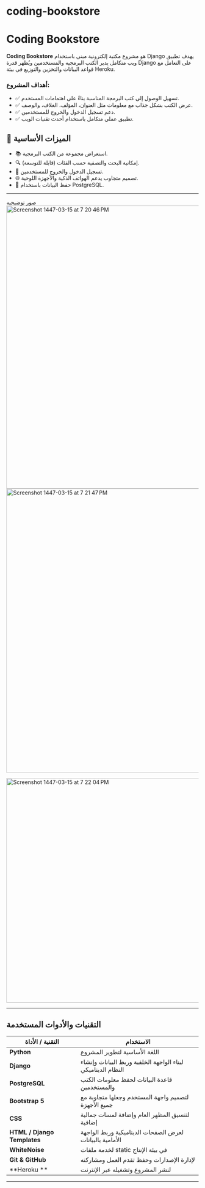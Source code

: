 # coding-bookstore
# Coding Bookstore

**Coding Bookstore**
هو مشروع مكتبة إلكترونية مبني باستخدام Django
يهدف  تطبيق ويب متكامل يدير الكتب البرمجيه والمستخدمين ويُظهر قدرة Django على التعامل مع قواعد البيانات والتخزين والتوزيع في بيئة Heroku.



### أهداف المشروع:

- ✅ تسهيل الوصول إلى كتب البرمجة المناسبة بناءً على اهتمامات المستخدم.
- ✅ عرض الكتب بشكل جذاب مع معلومات مثل العنوان، المؤلف، الغلاف، والوصف.
- ✅ دعم تسجيل الدخول والخروج للمستخدمين.
- ✅ تطبيق عملي متكامل باستخدام أحدث تقنيات الويب.


## 🧠 الميزات الأساسية

- 📚 استعراض مجموعة من الكتب البرمجية.
- 🔍 إمكانية البحث والتصفية حسب الفئات (قابلة للتوسعة).
- 🔐 تسجيل الدخول والخروج للمستخدمين.
- 🌐 تصميم متجاوب يدعم الهواتف الذكية والأجهزة اللوحية.
- 💾 حفظ البيانات باستخدام PostgreSQL.


---
صور توضيحيه
<img width="1014" height="741" alt="Screenshot 1447-03-15 at 7 20 46 PM" src="https://github.com/user-attachments/assets/7776f2c5-21d5-4e40-8189-75049fe1d8b7" />
<img width="1018" height="744" alt="Screenshot 1447-03-15 at 7 21 47 PM" src="https://github.com/user-attachments/assets/55f9e244-57a5-4fb8-8577-f65affd10a13" />


<img width="1006" height="588" alt="Screenshot 1447-03-15 at 7 22 04 PM" src="https://github.com/user-attachments/assets/04f97cb9-7883-4fd5-b64d-5cf0f517f304" />




---

## التقنيات والأدوات المستخدمة

| التقنية / الأداة           | الاستخدام                                                                       |
|----------------------------|----------------------------------------------------------------------------------|
| **Python**                 | اللغة الأساسية لتطوير المشروع                                                  |
| **Django**                 | لبناء الواجهة الخلفية وربط البيانات وإنشاء النظام الديناميكي                    |
| **PostgreSQL**             | قاعدة البيانات لحفظ معلومات الكتب والمستخدمين                                  |
| **Bootstrap 5**            | لتصميم واجهة المستخدم وجعلها متجاوبة مع جميع الأجهزة                            |
| **CSS**                    | لتنسيق المظهر العام وإضافة لمسات جمالية إضافية                                 |
| **HTML / Django Templates**| لعرض الصفحات الديناميكية وربط الواجهة الأمامية بالبيانات                        |
| **WhiteNoise**             | لخدمة ملفات static في بيئة الإنتاج                                               |
| **Git & GitHub**           | لإدارة الإصدارات وحفظ تقدم العمل ومشاركته                                       |
| **Heroku **       | لنشر المشروع وتشغيله عبر الإنترنت                                                |

---
